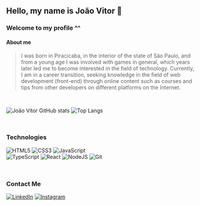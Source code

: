 
## Hello, my name is João Vitor 🔰
### Welcome to my profile ^^
#### About me
>I was born in Piracicaba, in the interior of the state of São Paulo, and from a young age I was involved with games in general, which years later led me to become interested in the field of technology. Currently, I am in a career transition, seeking knowledge in the field of web development (front-end) through online content such as courses and tips from other developers on different platforms on the Internet.

<br>

![João Vitor GitHub stats](https://github-readme-stats.vercel.app/api?username=jo4ovittor&show_icons=true&theme=radical)
![Top Langs](https://github-readme-stats.vercel.app/api/top-langs/?username=jo4ovittor&layout=compact)

<br>

### Technologies

![HTML5](https://img.shields.io/badge/html5-%23E34F26.svg?style=for-the-badge&logo=html5&logoColor=white)
![CSS3](https://img.shields.io/badge/css3-%231572B6.svg?style=for-the-badge&logo=css3&logoColor=white)
![JavaScript](https://img.shields.io/badge/javascript-%23323330.svg?style=for-the-badge&logo=javascript&logoColor=%23F7DF1E)
<br>
![TypeScript](https://img.shields.io/badge/typescript-%23007ACC.svg?style=for-the-badge&logo=typescript&logoColor=white)
![React](https://img.shields.io/badge/react-%2320232a.svg?style=for-the-badge&logo=react&logoColor=%2361DAFB)
![NodeJS](https://img.shields.io/badge/node.js-6DA55F?style=for-the-badge&logo=node.js&logoColor=white)
![Git](https://img.shields.io/badge/git-%23F05033.svg?style=for-the-badge&logo=git&logoColor=white)

<br>

### Contact Me
[![LinkedIn](https://img.shields.io/badge/linkedin-%230077B5.svg?style=for-the-badge&logo=linkedin&logoColor=white)](https://www.linkedin.com/in/joao-vittor-barbossa/)
[![Instagram](https://img.shields.io/badge/Instagram-%23E4405F.svg?style=for-the-badge&logo=Instagram&logoColor=white)](https://instagram.com/jv.barbossa?utm_source=qr&igshid=MzNlNGNkZWQ4Mg%3D%3D)
